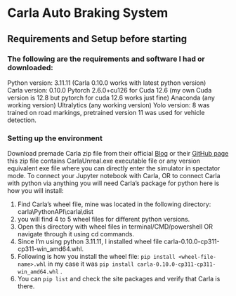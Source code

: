 # Carla Auto Braking System
## Requirements and Setup before starting

### The following are the requirements and software I had or downloaded: 
Python version: 3.11.11 (Carla 0.10.0 works with latest python version)</br>
Carla version: 0.10.0
Pytorch 2.6.0+cu126 for Cuda 12.6 (my own Cuda version is 12.8 but pytorch for cuda 12.6 works just fine)
Anaconda (any working version)
Ultralytics (any working version)
Yolo version: 8 was trained on road markings, pretrained version 11 was used for vehicle detection.

### Setting up the environment
Download premade Carla zip file from their official [Blog]( https://carla.org/2024/12/19/release-0.10.0/) or their [GitHub page](https://github.com/carla-simulator/carla/releases) this zip file contains CarlaUnreal.exe executable file or any version equivalent exe file where you can directly enter the simulator in spectator mode.
To connect your Jupyter notebook with Carla, OR to connect Carla with python via anything you will need Carla’s package for python here is how you will install: 
1.	Find Carla’s wheel file, mine was located in the following directory: carla\PythonAPI\carla\dist
2.	you will find 4 to 5 wheel files for different python versions.
3.	Open this directory with wheel files in terminal/CMD/powershell OR navigate through it using cd commands.
4.	Since I’m using python 3.11.11, I installed wheel file carla-0.10.0-cp311-cp311-win_amd64.whl.
5.	Following is how you install the wheel file: `pip install <wheel-file-name>.whl`  in my case it was `pip install carla-0.10.0-cp311-cp311-win_amd64.whl` .
6.	You can `pip list` and check the site packages and verify that Carla is there.




